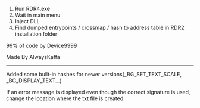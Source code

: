 1. Run RDR4.exe
2. Wait in main menu
3. Inject DLL
4. Find dumped entrypoints / crossmap / hash to address table in RDR2 installation folder

99% of code by Device9999

Made By AlwaysKaffa

-----------------------------------------------------------------

Added some built-in hashes for newer versions(_BG_SET_TEXT_SCALE, _BG_DISPLAY_TEXT...)

If an error message is displayed even though the correct signature is used, change the location where the txt file is created.
